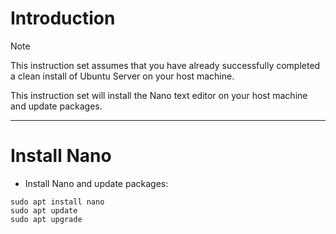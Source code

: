 # Introduction
> [!NOTE]
> This instruction set assumes that you have already successfully completed a clean install of Ubuntu Server on your host machine.

This instruction set will install the Nano text editor on your host machine and update packages.

-----
# Install Nano
* Install Nano and update packages:
```
sudo apt install nano
sudo apt update
sudo apt upgrade
```